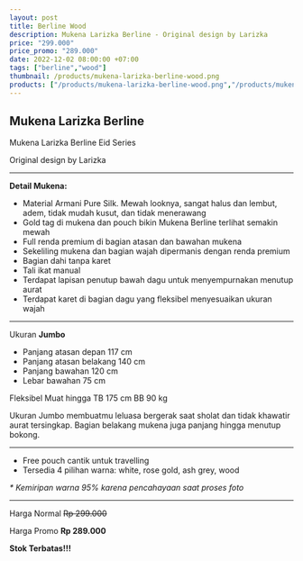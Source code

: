```yaml
---
layout: post
title: Berline Wood
description: Mukena Larizka Berline - Original design by Larizka
price: "299.000"
price_promo: "289.000"
date: 2022-12-02 08:00:00 +07:00
tags: ["berline","wood"]
thumbnail: /products/mukena-larizka-berline-wood.png
products: ["/products/mukena-larizka-berline-wood.png","/products/mukena-larizka-berline-wood-1.png","/products/mukena-larizka-berline-wood-2.png","/products/mukena-larizka-berline-wood-3.png","/products/mukena-larizka-berline-wood-4.png"]
---
```


## Mukena Larizka Berline ##

Mukena Larizka Berline Eid Series

Original design by Larizka

---

**Detail Mukena:**

* Material Armani Pure Silk. Mewah looknya, sangat halus dan lembut, adem, tidak mudah kusut, dan tidak menerawang
* Gold tag di mukena dan pouch bikin Mukena Berline terlihat semakin mewah
* Full renda premium di bagian atasan dan bawahan mukena
* Sekeliling mukena dan bagian wajah dipermanis dengan renda premium
* Bagian dahi tanpa karet
* Tali ikat manual
* Terdapat lapisan penutup bawah dagu untuk menyempurnakan menutup aurat
* Terdapat karet di bagian dagu yang fleksibel menyesuaikan ukuran wajah

---

Ukuran **Jumbo**

* Panjang atasan depan 117 cm
* Panjang atasan belakang 140 cm
* Panjang bawahan 120 cm
* Lebar bawahan 75 cm

Fleksibel Muat hingga TB 175 cm BB 90 kg

Ukuran Jumbo membuatmu leluasa bergerak saat sholat dan tidak khawatir aurat tersingkap. Bagian belakang mukena juga panjang hingga menutup bokong.

---

* Free pouch cantik untuk travelling
* Tersedia 4 pilihan warna: white, rose gold, ash grey, wood

_* Kemiripan warna 95% karena pencahayaan saat proses foto_

---

Harga Normal ~~Rp 299.000~~

Harga Promo **Rp 289.000**

**Stok Terbatas!!!**
